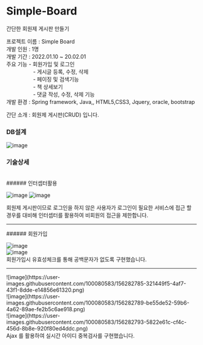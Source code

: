 # Simple-Board  <br>

간단한 회원제 게시판 만들기 <br>

프로젝트 이름 : Simple Board <br>
개발 인원 :  1명 <br>
개발 기간 :  2022.01.10 ~ 20.02.01 <br>
주요 기능  -  회원가입 및 로그인 <br>
&nbsp;&nbsp;&nbsp;&nbsp;&nbsp;&nbsp;&nbsp;&nbsp;&nbsp;&nbsp;&nbsp;&nbsp;&nbsp;&nbsp;&nbsp;&nbsp;&nbsp;    -  게시글 등록, 수정, 삭제		 <br>
&nbsp;&nbsp;&nbsp;&nbsp;&nbsp;&nbsp;&nbsp;&nbsp;&nbsp;&nbsp;&nbsp;&nbsp;&nbsp;&nbsp;&nbsp;&nbsp;&nbsp;    -  페이징 및 검색기능  <br>
&nbsp;&nbsp;&nbsp;&nbsp;&nbsp;&nbsp;&nbsp;&nbsp;&nbsp;&nbsp;&nbsp;&nbsp;&nbsp;&nbsp;&nbsp;&nbsp;&nbsp;    -  책 상세보기 <br>
&nbsp;&nbsp;&nbsp;&nbsp;&nbsp;&nbsp;&nbsp;&nbsp;&nbsp;&nbsp;&nbsp;&nbsp;&nbsp;&nbsp;&nbsp;&nbsp;&nbsp;   -  댓글 작성, 수정, 삭제 기능 <br>
개발 환경  :  Spring framework, Java,, HTML5,CSS3, Jquery, oracle,  bootstrap <br>

간단 소개  :  회원제 게시판(CRUD) 입니다. <br>

### DB설계
![image](https://user-images.githubusercontent.com/100080583/156282212-36363a42-24c5-4fd1-abaf-4806fd27e4dc.png)



### 기술상세

<br>
###### 인터셉터활용


![image](https://user-images.githubusercontent.com/100080583/156282449-11482550-a496-437c-b42e-3c68f6115b08.png)
![image](https://user-images.githubusercontent.com/100080583/156282545-712eb693-4c00-4bcc-bd20-9395e57c00e4.png)

회원제 게시판이므로 로그인을 하지 않은 사용자가 로그인이 필요한 서비스에 접근 할 경우를 대비해
인터셉터를 활용하여 비회원의 접근을 제한합니다.

<hr>
###### 회원가입


![image](https://user-images.githubusercontent.com/100080583/156282619-9e8f9c4c-89e9-4fee-a30b-d6dd1fc36f96.png)<br>
![image](https://user-images.githubusercontent.com/100080583/156282630-150a7fc2-e571-46d1-b14e-67030c6e43b3.png)<br>
회원가입시 유효성체크를 통해
공백문자가 없도록 구현했습니다.
<hr>
![image](https://user-images.githubusercontent.com/100080583/156282785-321449f5-4af7-43f1-8dde-e14856e61320.png)<br>
![image](https://user-images.githubusercontent.com/100080583/156282789-be55de52-59b6-4a62-89ae-fe2b5c6ae918.png)<br>
![image](https://user-images.githubusercontent.com/100080583/156282793-5822e61c-cf4c-456d-8b8e-920f80ed4ddc.png)<br>
 Ajax 를 활용하여
실시간 아이디 중복검사를
구현했습니다. <br>                                                                                                                  



